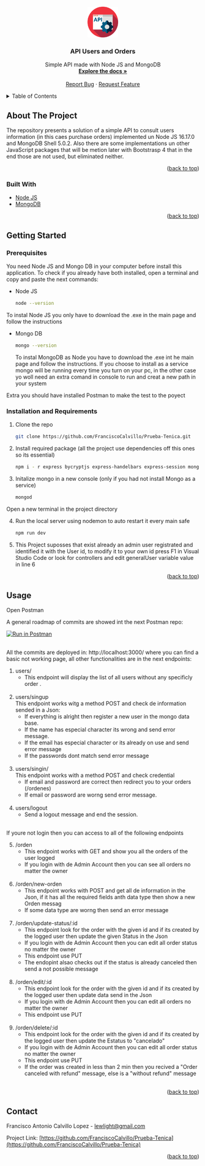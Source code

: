 <div id="top"></div>



<!-- PROJECT SHIELDS -->



<!-- PROJECT LOGO -->
<br />
<div align="center">
  <a href="https://github.com/github_username/repo_name">
    <img src="images/logo.png" alt="Logo" width="80" height="80">
  </a>

<h3 align="center">API Users and Orders</h3>

  <p align="center">
    Simple API made with Node JS and MongoDB
    <br />
    <a href="https://github.com/FranciscoCalvillo/Prueba-Tenica"><strong>Explore the docs »</strong></a>
    <br />
    <br />
    <a href="https://github.com/github_username/repo_name/issues">Report Bug</a>
    ·
    <a href="https://github.com/github_username/repo_name/issues">Request Feature</a>
  </p>
</div>



<!-- TABLE OF CONTENTS -->
<details>
  <summary>Table of Contents</summary>
  <ol>
    <li>
      <a href="#about-the-project">About The Project</a>
      <ul>
        <li><a href="#built-with">Built With</a></li>
      </ul>
    </li>
    <li>
      <a href="#getting-started">Getting Started</a>
      <ul>
        <li><a href="#prerequisites">Prerequisites</a></li>
        <li><a href="#installation-and-requirements">Installation and Requirementes</a></li>
      </ul>
    </li>
    <li><a href="#usage">Usage</a></li>
    <li><a href="#contact">Contact</a></li>
  </ol>
</details>



<!-- ABOUT THE PROJECT -->
## About The Project

The repository presents a solution of a simple API to consult users information (in this caes purchase orders) implemented un Node JS 16.17.0 and MongoDB Shell 5.0.2.
Also there are some implementations un other JavaScript packages that will be metion later with Bootstrasp 4 that in the end those are not used, but eliminated neither.

<p align="right">(<a href="#top">back to top</a>)</p>



### Built With

* [Node JS](https://nodejs.org/en/)
* [MongoDB](https://www.mongodb.com/try/download/community)

<p align="right">(<a href="#top">back to top</a>)</p>



<!-- GETTING STARTED -->
## Getting Started

### Prerequisites

You need Node JS and Mongo DB in your computer before install this application. To check if you already have both installed, open a terminal and copy and paste the next commands:

* Node JS
  ```sh
  node --version
  ```
<p> To instal Node JS you only have to download the .exe in the main page and follow the instructions</p>

* Mongo DB
  ```sh
  mongo --version
  ```
  <p> To instal MongoDB as Node you have to download the .exe int he main page and follow the instructions. If you choose to install as a service mongo will be running every time you turn on your pc, in the other case yo woll need an extra comand in console to run and creat a new path in your system</p>
  <p>
Extra you should have installed Postman to make the test to the poyect
  </p>

### Installation and Requirements

1. Clone the repo
   ```sh
   git clone https://github.com/FranciscoCalvillo/Prueba-Tenica.git
   ```
2. Install required package (all the project use dependencies off this ones so its essential)
   ```sh
   npm i - r express bycryptjs express-handelbars express-session mongoose passport passport-local morgan dotenv nodemon
   ```
3. Initalize mongo in a new console (only if you had not install Mongo as a service)
   ```sh
   mongod
   ```

<p> Open a new terminal in the project directory </p>

4. Run the local server using nodemon to auto restart it every main safe
   ```sh
   npm run dev
   ```
5. This Project suposses that exist already an admin user registrated and identified it with the User id, to modify it to your own id press F1 in Visual Studio Code or look for controllers and edit generalUser variable value in line 6

<p align="right">(<a href="#top">back to top</a>)</p>


<!-- USAGE EXAMPLES -->
## Usage
Open Postman

A general roadmap of commits are showed int the next Postman repo:

[![Run in Postman](https://run.pstmn.io/button.svg)](https://app.getpostman.com/run-collection/23075707-c2465ef7-5194-4c44-98ea-3fd3db20dff6?action=collection%2Ffork&collection-url=entityId%3D23075707-c2465ef7-5194-4c44-98ea-3fd3db20dff6%26entityType%3Dcollection%26workspaceId%3D4f759117-bfda-43ce-af80-705c05158baa)

<br/>
All the commits are deployed in: http://localhost:3000/ where you can find a basic not working page, all other functionalities are in the next endpoints:

 1. users/<br/>
    * This endpoint will display the list of all users without any specificly order .
    <br/>  
 2. users/singup<br/>
    This endpoint works witg a method POST and check de information sended in a Json:<br/>
      * If everything is alright then register a new user in the mongo data base.<br/>
      * If the name has especial character its wrong and send error message.<br/>
      * If the email has especial character or its already on use and send error message<br/>
      * If the passwords dont match send error message <br/>
    <br/>
 3. users/singin/<br/>
    This endpoint works with a method POST and check credential
    * If email and password are correct then redirect you to your orders (/ordenes) <br/>
    * If email or password are worng send error message. <br/>
    <br/>
 4. users/logout<br/>
    * Send a logout message and end the session.
    <br/>
    
If youre not login then you can access to all of the following endpoints <br/>

 5. /orden<br/>
    * This endpoint works with GET and show you all the orders of the user logged <br/>
    * If you login with de Admin Account then you can see all orders no matter the owner <br/>
    <br/>
 6. /orden/new-orden<br/>
    * This endpoint  works with POST and get all de information in the Json, if it has all the required fields anth data type then show a new Orden messag<br/>
    * If some data type are worng then send an error message <br/>
    <br/>
 7. /orden/update-status/:id<br/>
    * This endpoint look for the order with the given id and if its created by the logged user then update the given Status in the Json <br/>
    * If you login with de Admin Account then you can edit all order status no matter the owner <br/>
    * This endpoint use PUT <br/>
    * The endopint alsao checks out if the status is already canceled then send a not possible message <br/>
    </br>
 8. /orden/edit/:id<br/>
    * This endpoint look for the order with the given id and if its created by the logged user then update data send in the Json <br/>
    * If you login with de Admin Account then you can edit all orders no matter the owner <br/>
    * This endpoint use PUT
    </br>
 9. /orden/delete/:id<br/>
    * This endpoint look for the order with the given id and if its created by the logged user then update the Estatus to "cancelado" <br/>
    * If you login with de Admin Account then you can edit all order status no matter the owner <br/>
    * This endpoint use PUT <br/>
    * If the order was created in less than 2 min then you recived a "Order canceled with refund" message, else is a "without refund" message
    </br>

  

<p align="right">(<a href="#top">back to top</a>)</p>



<!-- CONTACT -->
## Contact

Francisco Antonio Calvillo Lopez - lewlight@gmail.com

Project Link: [https://github.com/FranciscoCalvillo/Prueba-Tenica](https://github.com/FranciscoCalvillo/Prueba-Tenica)

<p align="right">(<a href="#top">back to top</a>)</p>




<!-- MARKDOWN LINKS & IMAGES -->
<!-- https://www.markdownguide.org/basic-syntax/#reference-style-links -->
